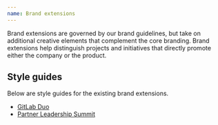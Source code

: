 ```yaml
---
name: Brand extensions
---
```


Brand extensions are governed by our brand guidelines, but take on additional creative elements that complement the core branding. Brand extensions help distinguish projects and initiatives that directly promote either the company or the product. 

## Style guides

Below are style guides for the existing brand extensions.

- [GitLab Duo](https://www.figma.com/design/5MrZGllC83sH3HHnlOtyl7/GitLab-Duo-Style-Guide?node-id=2-2&t=J6T5WTiO18T79qAc-1)
- [Partner Leadership Summit](https://www.figma.com/proto/oXk59yUAsJm7ZAqSUK4LhI/Alliance-%26-Channel-Partner-Summit?page-id=296%3A153&node-id=296%3A321&viewport=3169%2C1327%2C1&scaling=contain)
